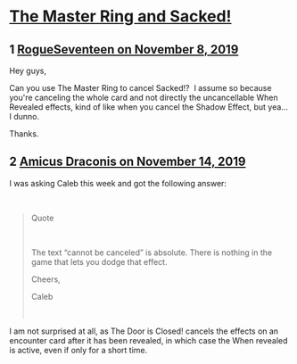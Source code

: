 # [The Master Ring and Sacked!](https://community.fantasyflightgames.com/topic/302063-the-master-ring-and-sacked/)

## 1 [RogueSeventeen on November 8, 2019](https://community.fantasyflightgames.com/topic/302063-the-master-ring-and-sacked/?do=findComment&comment=3824550)

Hey guys,

Can you use The Master Ring to cancel Sacked!?  I assume so because you're canceling the whole card and not directly the uncancellable When Revealed effects, kind of like when you cancel the Shadow Effect, but yea... I dunno. 

Thanks.

## 2 [Amicus Draconis on November 14, 2019](https://community.fantasyflightgames.com/topic/302063-the-master-ring-and-sacked/?do=findComment&comment=3829238)

I was asking Caleb this week and got the following answer:

 

> Quote
> 
>  
> 
> The text “cannot be canceled” is absolute. There is nothing in the game that lets you dodge that effect.
> 
> Cheers,
> 
> Caleb
> 
>  

I am not surprised at all, as The Door is Closed! cancels the effects on an encounter card after it has been revealed, in which case the When revealed is active, even if only for a short time.


